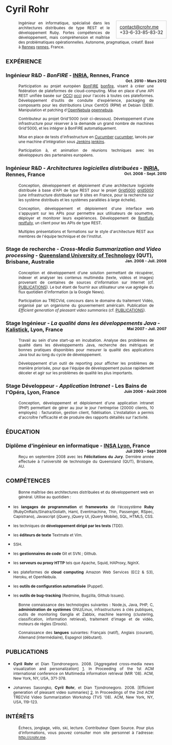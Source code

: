 <style>
body {
  margin: 40px;
  margin-bottom: 60px;
  margin-top: 20px;
  margin-right: 40px;
}
p {
  margin-left: 40px;
  margin-right: 40px;
  text-align: justify;
  font-size: 12px;
}
h2 {
  font-size: 18px;
  margin-top: 1.5em;
  margin-bottom: 1em;
}
ul p {
  margin-left: 0px;
}
</style>

# Cyril Rohr

<div style="float: right; border: 1px solid #ccc; padding: 10px;margin-left: 20px">
  <a href="mailto:contact@crohr.me">contact@crohr.me</a>
  <br />
  +33-6-33-85-83-32
</div>

Ingénieur en informatique, spécialisé dans les architectures distribuées de
type REST et le développement Ruby. Fortes compétences de développement, mais
compréhension et maîtrise des problématiques opérationnelles. Autonome,
pragmatique, créatif. Basé à [Rennes] [rennes], France.


[rennes]: http://maps.google.com/maps?f=q&source=s_q&hl=en&geocode=&q=Rennes,+France&sll=37.0625,-95.677068&sspn=60.288153,97.119141&ie=UTF8&hq=&hnear=Rennes,+Ille-et-Vilaine,+Brittany,+France&z=13

## EXPÉRIENCE

### Ingénieur R&D - *BonFIRE* - [INRIA](http://inria.fr), Rennes, France <div style="font-size: 12px; float: right">Oct. 2010 - Mars 2012</div>

Participation au projet européen [BonFIRE] [bonfire], visant à créer une
fédération de plateformes de cloud-computing. Mise en place d'une API REST
unifiée basée sur [OCCI] [occi] pour l'accès à toutes ces plateformes.
Développement d'outils de conduite d'expérience, packaging de composants pour
les distributions Linux CentOS (RPM) et Debian (DEB). Manipulation et patching
d'[OpenNebula] [opennebula].

Contributeur au projet Grid'5000 (voir ci-dessous). Développement d'une
infrastructure pour réserver à la demande un grand nombre de machines
Grid'5000, et les intégrer à BonFIRE automatiquement.

Mise en place de tests d'infrastructure en [Cucumber] [cucumber], lancés par
une machine d'intégration sous [Jenkins] [jenkins].

Participation à, et animation de réunions techniques avec les développeurs
des partenaires européens.

[occi]: http://occi-wg.org/
[bonfire]: http://www.bonfire-project.eu/
[cucumber]: http://cukes.info/
[jenkins]: http://jenkins-ci.org/
[opennebula]: http://opennebula.org/

### Ingénieur R&D - *Architectures logicielles distribuées* - [INRIA](http://inria.fr), Rennes, France <div style="font-size: 12px; float: right">Oct. 2008 - Sept. 2010</div>

Conception, développement et déploiement d'une architecture logicielle
distribuée à base d'API de type REST pour le projet [Grid5000] [grid5000] (une
infrastructure distribuée sur 9 sites en France, pour la recherche sur les
système distribués et les systèmes parallèles à large échelle).

Conception, développement et déploiement d'une interface web s'appuyant sur
les APIs pour permettre aux utilisateurs de soumettre, déployer et monitorer
leurs expériences. Développement de [Restfully] [restfully], un client pour
les APIs de type REST.

Multiples présentations et formations sur le style d'architecture REST aux
membres de l'équipe technique et de l'institut.

[grid5000]: http://www.grid5000.fr/
[restfully]: http://github.com/crohr/restfully

### Stage de recherche - *Cross-Media Summarization and Video processing* - [Queensland University of Technology](http://qut.edu.au) (QUT), Brisbane, Australie <div style="font-size: 12px; float: right">Jan. 2008 - Juil. 2008</div>

Conception et développement d'une solution permettant de récupérer, indexer et
analyser les contenus multimédia (texte, vidéos et images) provenant de
centaines de sources d'information sur Internet (cf.
[PUBLICATIONS](#PUBLICATIONS)). Le but étant de fournir aux utilisateur une
vue agrégée du flux quotidien d'information (a la Google News).

Participation au TRECVid, concours dans le domaine du traitement Vidéo,
organisé par un organisme du gouvernement américain. Publication de *Efficient
generation of pleasant video summaries* (cf. [PUBLICATIONS](#PUBLICATIONS)).

### Stage Ingénieur - *La qualité dans les développements Java* - [Kalistick](http://kalistick.fr), Lyon, France <div style="font-size: 12px; float: right">Mai 2007 - Juil. 2007</div>

Travail au sein d'une start-up en incubation. Analyse des problèmes de qualité
dans les développements Java, recherche des métriques et bonnes pratiques
disponibles pour mesurer la qualité des applications Java tout au long du
cycle de développement.

Développement d'un outil de reporting pour afficher les problèmes de manière
priorisée, pour que l'équipe de développement puisse rapidement déceler et
agir sur les problèmes de qualité les plus importants.

### Stage Développeur - *Application Intranet* - Les Bains de l'Opéra, Lyon, France <div style="font-size: 12px; float: right">Juin 2006 - Août 2006</div>

Conception, développement et déploiement d'une application intranet (PHP)
permettant de gérer au jour le jour l'entreprise (20000 clients, 10 employés)
: facturation, gestion client, fidélisation. L'installation a permis
d'accroître l'efficacité et de produire des rapports détaillés sur l'activité.

<div style="page-break-after:always"></div>

## ÉDUCATION

### Diplôme d'ingénieur en informatique - [INSA Lyon](http://insa-lyon.fr/en), France <div style="font-size: 12px; float: right">Juil 2003 - Sept 2008</div>

Reçu en septembre 2008 avec les **Félicitations du Jury**. Dernière année
effectuée à l'université de technologie du Queensland (QUT), Brisbane, AU.

## COMPÉTENCES

Bonne maîtrise des architectures distribuées et du développement web en
général. Utilise au quotidien :

* les **langages de programmation** et **frameworks** de l'écosystème **Ruby**
  (RubyOnRails/Sinatra/Goliath, Haml, Eventmachine, Thin, Passenger, RSpec,
  Capistrano), Javascript (jQuery, jQuery UI, jQuery Mobile), SQL, HTML5, CSS.

* les techniques de **développement dirigé par les tests** (TDD).

* les **éditeurs de texte** Textmate et Vim.

* SSH.

* les **gestionnaires de code** Git et SVN ; Github.

* les **serveurs ou proxy HTTP** tels que Apache, Squid, HAProxy, NginX.

* les plateformes de **cloud computing** Amazon Web Services (EC2 & S3),
  Heroku, et OpenNebula.

* les **outils de configuration automatisée** (Puppet).

* les **outils de bug-tracking** (Redmine, Bugzilla, Github Issues).

Bonne connaissance des technologies suivantes : Node.js, Java, PHP, C,
**administration de systèmes** GNU/Linux, infrastructures à clés publiques,
outils de monitoring Ganglia et Zabbix, machine learning (clustering,
classification, information retrieval), traitement d'image et de vidéo,
moteurs de règles (Drools).

Connaissance des **langues** suivantes: Français (natif), Anglais (courant),
Allemand (intermédiaire), Espagnol (débutant).

## PUBLICATIONS

* **Cyril Rohr** et Dian Tjondronegoro. 2008. [Aggregated cross-media news
  visualization and personalization] [1]. In Proceeding of the 1st ACM
  international conference on Multimedia information retrieval (MIR '08). ACM,
  New York, NY, USA, 371-378.

* Johannes Sasongko, **Cyril Rohr**, et Dian Tjondronegoro. 2008. [Efficient
  generation of pleasant video summaries] [2]. In Proceedings of the 2nd ACM
  TRECVid Video Summarization Workshop (TVS '08). ACM, New York, NY, USA,
  119-123.

[1]: http://portal.acm.org/citation.cfm?id=1460157
[2]: http://portal.acm.org/citation.cfm?id=1463563.1463585


## INTÉRÊTS

Échecs, jonglage, vélo, ski, lecture. Contributeur Open Source. Pour
plus d'informations, vous pouvez consulter mon site personnel à
l'adresse: <http://crohr.me>.
